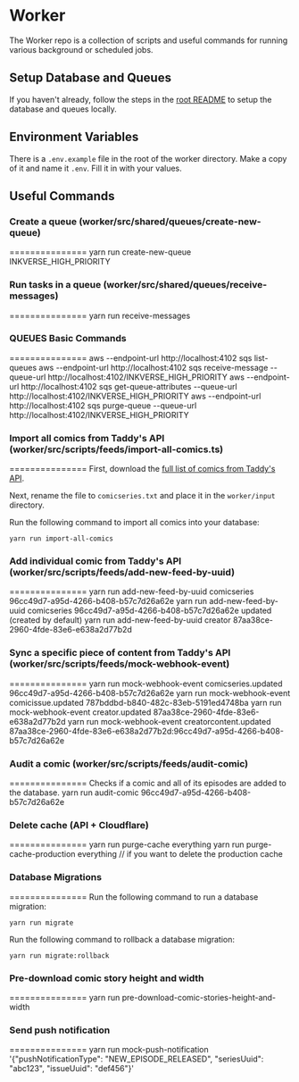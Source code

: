 # Worker 
The Worker repo is a collection of scripts and useful commands for running various background or scheduled jobs.

## Setup Database and Queues

If you haven't already, follow the steps in the [root README](../README.md) to setup the database and queues locally.

## Environment Variables

There is a `.env.example` file in the root of the worker directory. Make a copy of it and name it `.env`. Fill it in with your values.

## Useful Commands

### Create a queue (worker/src/shared/queues/create-new-queue)
===============
yarn run create-new-queue INKVERSE_HIGH_PRIORITY

### Run tasks in a queue (worker/src/shared/queues/receive-messages)
===============
yarn run receive-messages

### QUEUES Basic Commands
===============
aws --endpoint-url http://localhost:4102 sqs list-queues
aws --endpoint-url http://localhost:4102 sqs receive-message --queue-url http://localhost:4102/INKVERSE_HIGH_PRIORITY
aws --endpoint-url http://localhost:4102 sqs get-queue-attributes --queue-url http://localhost:4102/INKVERSE_HIGH_PRIORITY
aws --endpoint-url http://localhost:4102 sqs purge-queue --queue-url http://localhost:4102/INKVERSE_HIGH_PRIORITY

### Import all comics from Taddy's API (worker/src/scripts/feeds/import-all-comics.ts)
===============
First, download the [full list of comics from Taddy's API](https://taddy.org/developers/comics-api/bulk-download-comicseries). 

Next, rename the file to `comicseries.txt` and place it in the `worker/input` directory.

Run the following command to import all comics into your database:
```
yarn run import-all-comics
```

### Add individual comic from Taddy's API (worker/src/scripts/feeds/add-new-feed-by-uuid)
===============
yarn run add-new-feed-by-uuid comicseries 96cc49d7-a95d-4266-b408-b57c7d26a62e
yarn run add-new-feed-by-uuid comicseries 96cc49d7-a95d-4266-b408-b57c7d26a62e updated (created by default)
yarn run add-new-feed-by-uuid creator 87aa38ce-2960-4fde-83e6-e638a2d77b2d

### Sync a specific piece of content from Taddy's API (worker/src/scripts/feeds/mock-webhook-event)
===============
yarn run mock-webhook-event comicseries.updated 96cc49d7-a95d-4266-b408-b57c7d26a62e
yarn run mock-webhook-event comicissue.updated 787bddbd-b840-482c-83eb-5191ed4748ba
yarn run mock-webhook-event creator.updated 87aa38ce-2960-4fde-83e6-e638a2d77b2d
yarn run mock-webhook-event creatorcontent.updated 87aa38ce-2960-4fde-83e6-e638a2d77b2d:96cc49d7-a95d-4266-b408-b57c7d26a62e

### Audit a comic (worker/src/scripts/feeds/audit-comic)
===============
Checks if a comic and all of its episodes are added to the database.
yarn run audit-comic 96cc49d7-a95d-4266-b408-b57c7d26a62e

### Delete cache (API + Cloudflare)
===============
yarn run purge-cache everything
yarn run purge-cache-production everything // if you want to delete the production cache

### Database Migrations
===============
Run the following command to run a database migration:
```
yarn run migrate
```

Run the following command to rollback a database migration:
```
yarn run migrate:rollback
```

### Pre-download comic story height and width
===============
yarn run pre-download-comic-stories-height-and-width

### Send push notification
===============
yarn run mock-push-notification '{"pushNotificationType": "NEW_EPISODE_RELEASED", "seriesUuid": "abc123", "issueUuid": "def456"}'